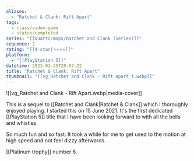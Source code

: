 ```yaml
---
aliases:
  - "Ratchet & Clank: Rift Apart"
tags:
  - class/video-game
  - status/completed
series: "[[Quartz/maps/Ratchet and Clank (Series)]]"
sequence: 2
rating: "[[4-star|⭐️⭐️⭐️⭐️]]"
platform:
  - "[[PlayStation 5]]"
datetime: 2023-01-25T20:07:22
title: "Ratchet & Clank: Rift Apart"
thumbnail: "[[vg_Ratchet and Clank - Rift Apart_t.webp]]"
---
```

![[vg_Ratchet and Clank - Rift Apart.webp|media-cover]]

This is a sequel to [[Ratchet and Clank|Ratchet & Clank]] which I thoroughly enjoyed playing. I started this on 15 June 2021. It's the first dedicated [[PlayStation 5]] title that I have been looking forward to with all the bells and whistles.

So much fun and so fast. It took a while for me to get used to the motion at high speed and not feel dizzy afterwards.

[[Platinum trophy]] number 6.